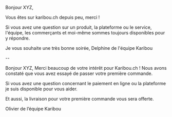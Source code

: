 Bonjour XYZ,

Vous êtes sur karibou.ch depuis peu, merci !

Si vous avez une question sur un produit, la plateforme ou le service, l'équipe, les commerçants et moi-même sommes toujours disponibles pour y répondre.

Je vous souhaite une très bonne soirée,
Delphine
de l'équipe Karibou

--

Bonjour XYZ,
Merci beaucoup de votre intérêt pour Karibou.ch ! Nous avons constaté que vous avez essayé de passer votre première commande. 

Si vous avez une question concernant le paiement en ligne ou la plateforme je suis disponible pour vous aider. 

Et aussi, la livraison pour votre première commande vous sera offerte.

Olivier 
de l’équipe Karibou

